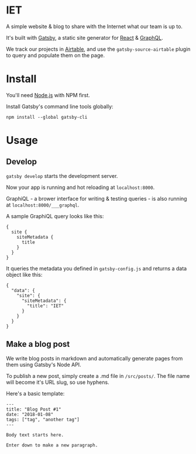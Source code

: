 # IET

A simple website & blog to share with the Internet what our team is up to.

It's built with [Gatsby](https://www.gatsbyjs.org/), a static site generator for [React](https://reactjs.org/) & [GraphQL](http://graphql.org/).

We track our projects in [Airtable](https://airtable.com/), and use the `gatsby-source-airtable` plugin to query and populate them on the page.

# Install

You'll need [Node.js](https://nodejs.org/en/) with NPM first.

Install Gatsby's command line tools globally:

`npm install --global gatsby-cli`

# Usage

## Develop

`gatsby develop` starts the development server. 

Now your app is running and hot reloading at `localhost:8000`.

GraphiQL - a brower interface for writing & testing queries - is also running at `localhost:8000/___graphql`.

A sample GraphiQL query looks like this:
```
{
  site {
    siteMetadata {
      title
    }
  }
}
```
It queries the metadata you defined in `gatsby-config.js` and returns a data object like this:
```
{
  "data": {
    "site": {
      "siteMetadata": {
        "title": "IET"
      }
    }
  }
}
```

## Make a blog post

We write blog posts in markdown and automatically generate pages from them using Gatsby's Node API.

To publish a new post, simply create a .md file in `/src/posts/`. The file name will become it's URL slug, so use hyphens.

Here's a basic template:

```
---
title: "Blog Post #1"
date: "2018-01-08"
tags: ["tag", "another tag"]
---

Body text starts here.

Enter down to make a new paragraph.

```
